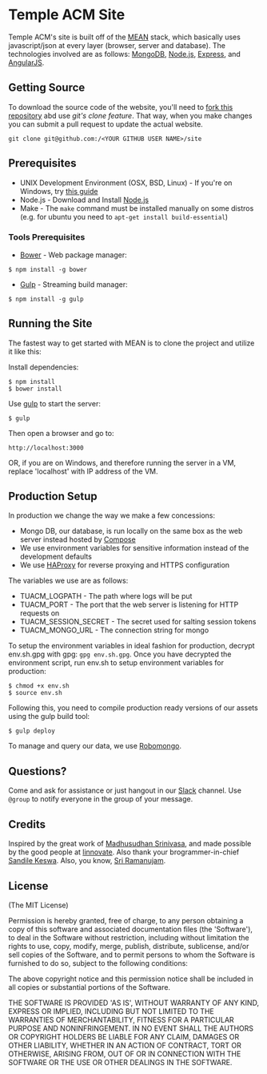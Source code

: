 # Temple ACM Site

Temple ACM's site is built off of the [MEAN](http://mean.io) stack, which basically uses javascript/json at every layer (browser, server and database). The technologies involved are as follows: [MongoDB](http://www.mongodb.org/), [Node.js](http://www.nodejs.org/), [Express](http://expressjs.com/), and [AngularJS](http://angularjs.org/).

## Getting Source
To download the source code of the website, you'll need to [fork this repository](https://github.com/temple-acm/site/fork) abd use *git's clone feature*. That way, when you make changes you can submit a pull request to update the actual website.
```
git clone git@github.com:/<YOUR GITHUB USER NAME>/site
```

## Prerequisites
* UNIX Development Environment (OSX, BSD, Linux) - If you're on Windows, try [this guide](http://www.howtogeek.com/howto/11287/how-to-run-ubuntu-in-windows-7-with-vmware-player/)
* Node.js - Download and Install [Node.js](http://www.nodejs.org/download/)
* Make - The ```make``` command must be installed manually on some distros (e.g. for ubuntu you need to ```apt-get install build-essential```)

### Tools Prerequisites
* [Bower](http://bower.io/) - Web package manager:

```
$ npm install -g bower
```
* [Gulp](http://gulpjs.com/) - Streaming build manager:

```
$ npm install -g gulp
```

## Running the Site
The fastest way to get started with MEAN is to clone the project and utilize it like this:

Install dependencies:

    $ npm install
    $ bower install

  Use [gulp](http://gulpjs.com/) to start the server:

    $ gulp
    
  Then open a browser and go to:

    http://localhost:3000
    
  OR, if you are on Windows, and therefore running the server in a VM, replace 'localhost' with IP address of the VM.

## Production Setup
In production we change the way we make a few concessions:
- Mongo DB, our database, is run locally on the same box as the web server instead hosted by [Compose](http://compose.io)
- We use environment variables for sensitive information instead of the development defaults
- We use [HAProxy](http://haproxy.org) for reverse proxying and HTTPS configuration

The variables we use are as follows:
- TUACM_LOGPATH - The path where logs will be put
- TUACM_PORT - The port that the web server is listening for HTTP requests on
- TUACM_SESSION_SECRET - The secret used for salting session tokens
- TUACM_MONGO_URL - The connection string for mongo

To setup the environment variables in ideal fashion for production, decrypt env.sh.gpg with gpg: ```gpg env.sh.gpg```.
Once you have decrypted the environment script, run env.sh to setup environment variables for production:
```
$ chmod +x env.sh
$ source env.sh
```
Following this, you need to compile production ready versions of our assets using the gulp build tool:
```
$ gulp deploy
```
To manage and query our data, we use [Robomongo](http://robomongo.org).

## Questions?
Come and ask for assistance or just hangout in our [Slack](http://tuacm.slack.com) channel. Use ```@group``` to notify everyone in the group of your message.

## Credits
Inspired by the great work of [Madhusudhan Srinivasa](https://github.com/madhums/), and made possible by the good people at [linnovate](http://www.linnovate.net/). Also thank your brogrammer-in-chief [Sandile Keswa](https://github.com/skeswa/). Also, you know, [Sri Ramanujam](https://github.com/SriRamanujam).

## License
(The MIT License)

Permission is hereby granted, free of charge, to any person obtaining
a copy of this software and associated documentation files (the
'Software'), to deal in the Software without restriction, including
without limitation the rights to use, copy, modify, merge, publish,
distribute, sublicense, and/or sell copies of the Software, and to
permit persons to whom the Software is furnished to do so, subject to
the following conditions:

The above copyright notice and this permission notice shall be
included in all copies or substantial portions of the Software.

THE SOFTWARE IS PROVIDED 'AS IS', WITHOUT WARRANTY OF ANY KIND,
EXPRESS OR IMPLIED, INCLUDING BUT NOT LIMITED TO THE WARRANTIES OF
MERCHANTABILITY, FITNESS FOR A PARTICULAR PURPOSE AND NONINFRINGEMENT.
IN NO EVENT SHALL THE AUTHORS OR COPYRIGHT HOLDERS BE LIABLE FOR ANY
CLAIM, DAMAGES OR OTHER LIABILITY, WHETHER IN AN ACTION OF CONTRACT,
TORT OR OTHERWISE, ARISING FROM, OUT OF OR IN CONNECTION WITH THE
SOFTWARE OR THE USE OR OTHER DEALINGS IN THE SOFTWARE.

